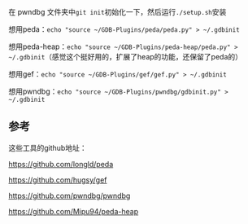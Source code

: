 
在 pwndbg 文件夹中`git init`初始化一下，然后运行`./setup.sh`安装

想用peda：`echo "source ~/GDB-Plugins/peda/peda.py" > ~/.gdbinit`

想用peda-heap：`echo "source ~/GDB-Plugins/peda-heap/peda.py" > ~/.gdbinit`（感觉这个挺好用的，扩展了heap的功能，还保留了peda的）

想用gef：`echo "source ~/GDB-Plugins/gef/gef.py" > ~/.gdbinit`

想用pwndbg：`echo "source ~/GDB-Plugins/pwndbg/gdbinit.py" > ~/.gdbinit`
## 参考
这些工具的github地址：

https://github.com/longld/peda

https://github.com/hugsy/gef

https://github.com/pwndbg/pwndbg

https://github.com/Mipu94/peda-heap
